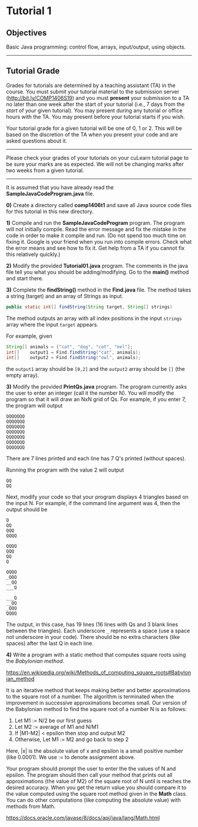 # Tutorial 1


## Objectives
Basic Java programming: control flow, arrays, input/output, using objects.

---


## Tutorial Grade

Grades for tutorials are determined by a teaching assistant (TA) in the course.
You must submit your tutorial material to the submission
server (http://bit.ly/COMP1406S19) and you must **present** your submission
to a TA no later than one week after the start of your tutorial (i.e., 7 days
from the *start* of _your_ given tutorial). You may present during any tutorial or
office hours with the TA. You may present before your tutorial starts if you wish.

Your tutorial grade for a given tutorial will be one of 0, 1 or 2. This will be based on the
discretion of the TA when you present your code and are asked questions about it.

---

Please check your grades of your tutorials on your cuLearn tutorial page
to be sure your marks are as expected. We will not be changing marks after
two weeks from a given tutorial.

---

It is assumed that you have already read the **SampleJavaCodeProgram.java** file.

__0)__ Create a directory called **comp1406t1** and save all Java source code files for this tutorial in this new directory.

__1)__ Compile and run the **SampleJavaCodeProgram** program. The program will not initially compile. Read the error message and fix the mistake in the code in order to make it compile and run. (Do not spend too much time on fixing it. Google is your friend when you run into compile errors. Check what the error means and see how to fix it. Get help from a TA if you cannot fix this relatively quickly.)

__2)__ Modify the provided **Tutorial01.java** program. The comments in the java file tell you what you should be adding/modifying. Go to the __main()__ method and start there.

__3)__ Complete the **findString()** method in the **Find.java** file. The method takes a string (target) and an array
of Strings as input.

```java
public static int[] findString(String target, String[] strings)
```

The method outputs an array with all index positions in the input `strings` array where
the input `target` appears.

For example, given

```java
String[] animals = {"cat", "dog", "cat", "eel"};
int[]    output1 = Find.findString("cat", animals);
int[]    output2 = Find.findString("owl", animals);
```
the `output1` array should be `[0,2]` and the `output2` array should be `[]` (the empty array).

__3)__ Modify the provided **PrintQs.java** program. The program currently asks the user to enter an integer (call it the number N).  You will modify the program so that it will draw an NxN grid of Qs. For example, if you enter 7, the program will output

```
QQQQQQQ
QQQQQQQ
QQQQQQQ
QQQQQQQ
QQQQQQQ
QQQQQQQ
QQQQQQQ
```

There are 7 lines printed and each line has 7 Q's printed (without spaces).

Running the program with the value 2 will output

```
QQ
QQ
```

Next, modify your code so that your program displays 4 triangles based on the input N. For example, if the command line argument was 4, then the output should be
```
Q
QQ
QQQ
QQQQ

QQQQ
QQQ
QQ
Q

QQQQ
_QQQ
__QQ
___Q

___Q
__QQ
_QQQ
QQQQ
```

The output, in this case, has 19 lines (16 lines with Qs and 3 blank lines between the triangles). Each underscore `_` represents a space (use a space not underscore in your code). There should be no extra characters (like spaces) after the last Q in each line.


__4)__ Write a program with a static method that computes square roots using the _Babylonian method_.

https://en.wikipedia.org/wiki/Methods_of_computing_square_roots#Babylonian_method

It is an iterative method that keeps making better and better approximations to the square root of a number. The
algorithm is terminated when the improvement in successive approximations becomes small.
Our version of the Babylonian method to find the square root of a number N is as follows:
1. Let M1 := N/2 be our first guess
2. Let M2 := average of M1 and N/M1
3. If |M1-M2| < epsilon then stop and output M2
4. Otherwise, Let M1 := M2 and go back to step 2

Here, |x| is the absolute value of x and epsilon is a small positive number (like 0.0001). We use := to denote
assignment above.

Your program should prompt the user to enter the the values of N and epsilon. The program should then call your method that prints out all approximations (the value of M2) of the square root of N until is reaches the desired accuracy. When you get the return value you should compare it to the value computed using the square root method given in the **Math** class. You can do other computations (like computing the absolute value) with methods from Math.

https://docs.oracle.com/javase/8/docs/api/java/lang/Math.html
